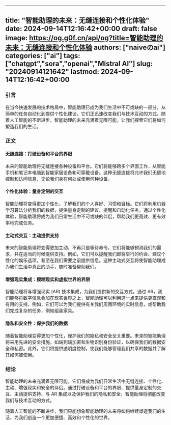 
---
title: "智能助理的未来：无缝连接和个性化体验"
date: 2024-09-14T12:16:42+00:00
draft: false
image: https://og.g0f.cn/api/og?title=智能助理的未来：无缝连接和个性化体验
authors: ["naiveのai"]
categories: ["ai"]
tags: ["chatgpt","sora","openai","Mistral AI"]
slug: "20240914121642"
lastmod: 2024-09-14T12:16:42+00:00
---
### 引言

在当今快速发展的技术格局中，智能助理已成为我们生活中不可或缺的一部分。从简单的任务自动化到提供个性化建议，它们正迅速改变我们与技术互动的方式。随着人工智能的不断进步，智能助理的未来充满着无限可能，让我们探索它们将如何塑造我们的生活。

### 正文

#### 无缝连接：打破设备和平台的界限

未来的智能助理将无缝连接各种设备和平台。它们将能够跨多个界面工作，从智能手机和笔记本电脑到智能家居设备和可穿戴设备。这种无缝连接将允许我们无缝地控制和访问信息，无论我们身在何处或使用何种设备。

#### 个性化体验：量身定制的交互

智能助理将变得更加个性化，了解我们的个人喜好、习惯和目标。它们将利用机器学习算法分析我们的数据，提供量身定制的建议、提醒和自动化任务。通过个性化体验，智能助理将成为我们日常生活中不可或缺的伴侣，帮助我们更高效、更有效率地完成任务。

#### 主动式交互：主动提供支持

未来的智能助理将变得更加主动，不再只是等待命令。它们将能够预测我们的需求，并在适当的时候提供支持。例如，它们可以提醒我们即将举行的约会、建议个性化的娱乐选项，甚至在我们需要之前提供信息。这种主动式交互将使智能助理成为我们生活中真正的助手，随时准备帮助我们。

#### 增强现实集成：模糊现实和虚拟世界的界限

智能助理将与增强现实 (AR) 技术集成，为我们提供新的交互方式。通过 AR，我们能够将数字信息叠加在现实世界之上，智能助理可以利用这一点来提供更直观和有用的支持。例如，它们可以为我们提供有关我们周围环境的实时信息，或帮助我们完成复杂的任务，例如组装家具。

#### 隐私和安全性：保护我们的数据

随着智能助理变得更加个性化，保护我们的隐私和安全至关重要。未来的智能助理将采用先进的安全措施，如端到端加密和生物识别身份验证，以确保我们的数据安全和私密。此外，它们将提供透明度控制，使我们能够管理我们共享的数据并了解其如何被使用。

### 结论

智能助理的未来充满着无限可能。它们将成为我们日常生活中无缝连接、个性化、主动、增强现实和安全的伴侣。通过打破设备和平台的界限、提供量身定制的交互、主动提供支持、与 AR 集成以及保护我们的隐私和安全，智能助理将彻底改变我们与技术互动的方式。

随着人工智能的不断进步，我们只能想象智能助理的未来将如何继续塑造我们的生活，为我们创造一个更加便捷、高效和个性化的世界。